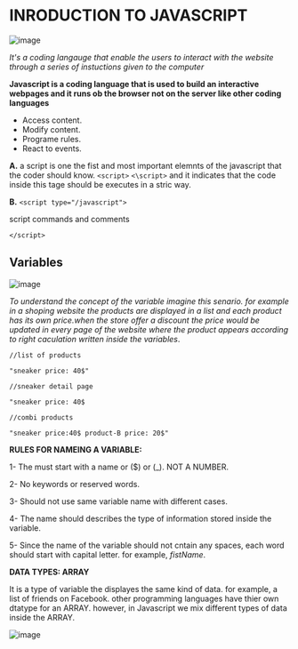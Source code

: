 # INRODUCTION TO JAVASCRIPT
![image](https://augnitive.com/wp-content/uploads/2019/09/Fundamentals-of-JavaScript-Part-2.png)


*It's a coding langauge that enable the users to interact with the website through a series of instuctions given to the computer*

**Javascript is a coding language that is used to build an interactive webpages and it runs ob the browser not on the server like other coding languages**


* Access content.
* Modify content.
* Programe rules.
* React to events.



**A.** a script is one the fist and most important elemnts of the javascript that the coder should know.  ```<script>``` ```<\script>``` and it indicates that the code inside this tage should be executes in a stric way.


**B.** 
```<script type="/javascript">```

script commands and comments

```</script>```


## **Variables**
![image](https://markfromberg.com/content/images/Thumbnails-Tools%20-%20Glyphs%20Extend%20-%20Variable%20Font%20Preview%20A.png)

*To understand the concept of the variable imagine this senario. for example in a shoping website the products are displayed in a list and each product has its own price.when the store offer a discount the price would be updated in every page of the website where the product appears according to right caculation written inside the variables*.


```//list of products```

```"sneaker price: 40$"```

```//sneaker detail page```

```"sneaker price: 40$```

```//combi products```

```"sneaker price:40$ product-B price: 20$"```


**RULES FOR NAMEING A VARIABLE:**

1- The must start with a name or ($) or (_). NOT A NUMBER.

2- No keywords or reserved words.

3- Should not use same variable name with different cases.

4- The name should describes the type of information stored inside the variable.

5- Since the name of the variable should not cntain any spaces, each word should start with capital letter. for example, *fistName*.

**DATA TYPES: ARRAY**

It is a type of variable the displayes the same kind of data. for example, a list of friends on Facebook. other programming languages have thier own dtatype for an ARRAY. however, in Javascript we mix different types of data inside the ARRAY.


![image](https://cdn-media-1.freecodecamp.org/images/w3CWlvnWqG5VEy6qupnAYvTqECGhPdj3P9Wu)



